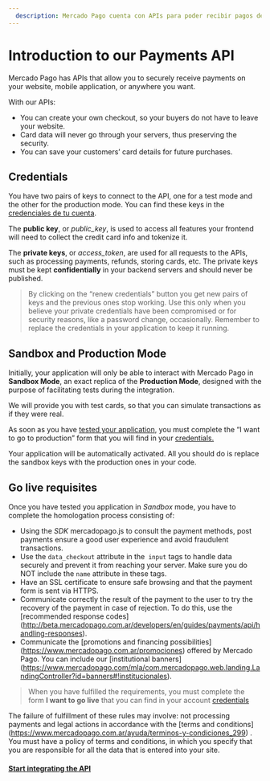 ```yaml
---
  description: Mercado Pago cuenta con APIs para poder recibir pagos de forma segura en tu sitio web, aplicación móvil, o donde desees, manteniendo la experiencia de compra.
---
```


# Introduction to our Payments API

Mercado Pago has APIs that allow you to securely receive payments on your website, mobile application, or anywhere you want.

With our APIs:
*	You can create your own checkout, so your buyers do not have to leave your website.
*	Card data will never go through your servers, thus preserving the security.
*	You can save your customers’ card details for future purchases.

## Credentials

You have two pairs of keys to connect to the API, one for a test mode and the other for the production mode. You can find these keys in the [credenciales de tu cuenta](https://www.mercadopago.com.ar/account/credentials).

The **public key**, or *public_key*, is used to access all features your frontend will need to collect the credit card info and tokenize it.

The **private keys**, or *access_token*, are used for all requests to the APIs, such as processing payments, refunds, storing cards, etc. The private keys must be kept **confidentially** in your backend servers and should never be published.


> By clicking on the “renew credentials” button you get new pairs of keys and the previous ones stop working. Use this only when you believe your private credentials have been compromised or for security reasons, like a password change, occasionally. Remember to replace the credentials in your application to keep it running.


## Sandbox and Production Mode

Initially, your application will only be able to interact with Mercado Pago in **Sandbox Mode**, an exact replica of the **Production Mode**, designed with the purpose of facilitating tests during the integration.

We will provide you with test cards, so that you can simulate transactions as if they were real.

As soon as you have [tested your application](/guides/payments/api/testing.en.md), you must complete the “I want to go to production” form that you will find in your [credentials.](https://www.mercadopago.com.ar/account/credentials)

Your application will be automatically activated. All you should do is replace the sandbox keys with the production ones in your code.

## Go live requisites

Once you have tested you application in _Sandbox_ mode, you have to complete the homologation process consisting of:

* Using the _SDK_ mercadopago.js to consult the payment methods, post payments ensure a good user experience and avoid fraudulent transactions.
* Use the `data_checkout` attribute in the` input` tags to handle data securely and prevent it from reaching your server. Make sure you do NOT include the `name` attribute in these tags.
* Have an SSL certificate to ensure safe browsing and that the payment form is sent via HTTPS.
* Communicate correctly the result of the payment to the user to try the recovery of the payment in case of rejection. To do this, use the [recommended response codes] (http://beta.mercadopago.com.ar/developers/en/guides/payments/api/handling-responses).
* Communicate the [promotions and financing possibilities] (https://www.mercadopago.com.ar/promociones) offered by Mercado Pago. You can include our [institutional banners] (https://www.mercadopago.com/mla/com.mercadopago.web.landing.LandingController?id=banners#!institucionales).


> When you have fulfilled the requirements, you must complete the form **I want to go live** that you can find in your account [credentials](https://www.mercadopago.com/mla/account/credentials)

The failure of fulfillment of these rules may involve: not processing payments and legal actions in accordance with the [terms and conditions] (https://www.mercadopago.com.ar/ayuda/terminos-y-condiciones_299) .
You must have a policy of terms and conditions, in which you specify that you are responsible for all the data that is entered into your site.

#### [Start integrating the API](/guides/payments/api/receiving-payment-by-card.es.md)
